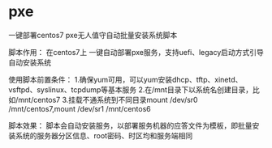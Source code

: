 # pxe
一键部署centos7 pxe无人值守自动批量安装系统脚本

脚本作用：
  在centos7上 一键自动部署pxe服务，支持uefi、legacy启动方式引导自动安装系统
  
使用脚本前置条件：
  1.确保yum可用，可以yum安装dhcp、tftp、xinetd、vsftpd、syslinux、tcpdump等基本服务
  2.在/mnt目录下以系统名创建目录，比如/mnt/centos7
  3.挂载不通系统到不同目录mount  /dev/sr0  /mnt/centos7,mount /dev/sr1 /mnt/centos6
  
 脚本效果：
  脚本会自动安装服务，以部署服务机器的应答文件为模板，即批量安装系统的服务器分区信息、root密码、时区均和服务端相同
  
 
